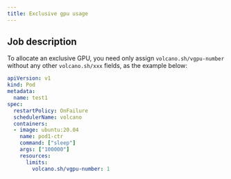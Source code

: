 ```yaml
---
title: Exclusive gpu usage
---
```


## Job description

To allocate an exclusive GPU, you need only assign `volcano.sh/vgpu-number` without any other `volcano.sh/xxx` fields, as the example below:

```yaml
apiVersion: v1
kind: Pod
metadata:
  name: test1
spec:
  restartPolicy: OnFailure
  schedulerName: volcano
  containers:
  - image: ubuntu:20.04
    name: pod1-ctr
    command: ["sleep"]
    args: ["100000"]
    resources:
      limits:
        volcano.sh/vgpu-number: 1
```

